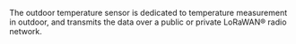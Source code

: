 The outdoor temperature sensor is dedicated to temperature measurement in outdoor, and transmits the data over a public or private LoRaWAN® radio network.